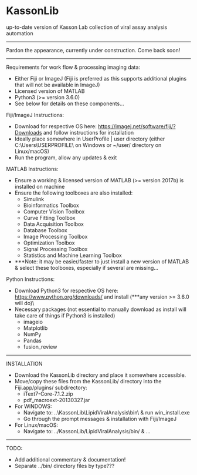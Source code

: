 # KassonLib
up-to-date version of Kasson Lab collection of viral assay analysis automation
***
Pardon the appearance, currently under construction.
Come back soon!
***

Requirements for work flow & processing imaging data:
  - Either Fiji or ImageJ (Fiji is preferred as this supports additional plugins that will not be available in ImageJ)
  - Licensed version of MATLAB
  - Python3 (>= version 3.6.0)
  - See below for details on these components...

Fiji/ImageJ Instructions:
  - Download for respective OS here: https://imagej.net/software/fiji/?Downloads and follow instructions for installation
  - Ideally place somewhere in UserProfile | user directory (either C:\Users\USERPROFILE\ on Windows or ~/user/ directory on Linux/macOS)
  - Run the program, allow any updates & exit

MATLAB Instructions:
  - Ensure a working & licensed version of MATLAB (>= version 2017b) is installed on machine
  - Ensure the following toolboxes are also installed:
      - Simulink
      - Bioinformatics Toolbox
      - Computer Vision Toolbox
      - Curve Fitting Toolbox
      - Data Acquisition Toolbox
      - Database Toolbox
      - Image Processing Toolbox
      - Optimization Toolbox
      - Signal Processing Toolbox
      - Statistics and Machine Learning Toolbox
  - ***Note: it may be easier/faster to just install a new version of MATLAB & select these toolboxes, especially if several are missing...

Python Instructions:
  - Download Python3 for respective OS here: https://www.python.org/downloads/ and install (***any version >= 3.6.0 will do)\
  - Necessary packages (not essential to manually download as install will take care of things if Python3 is installed)
      - imageio
      - Matplotlib
      - NumPy
      - Pandas
      - fusion_review

***

INSTALLATION

- Download the KassonLib directory and place it somewhere accessible.
- Move/copy these files from the KassonLib/ directory into the Fiji.app/plugins/ subdirectory:
    - iText7-Core-7.1.2.zip
    - pdf_macroext-20130327.jar
- For WINDOWS:
    - Navigate to: ..\KassonLib\LipidViralAnalysis\bin\ & run win_install.exe
    - Go through the prompt messages & installation with Fiji/ImageJ
- For Linux/macOS:
    - Navigate to: ../KassonLib/LipidViralAnalysis/bin/ & ...

***
TODO:
  - Add additional commentary & documentation!
  - Separate ../bin/ directory files by type???
